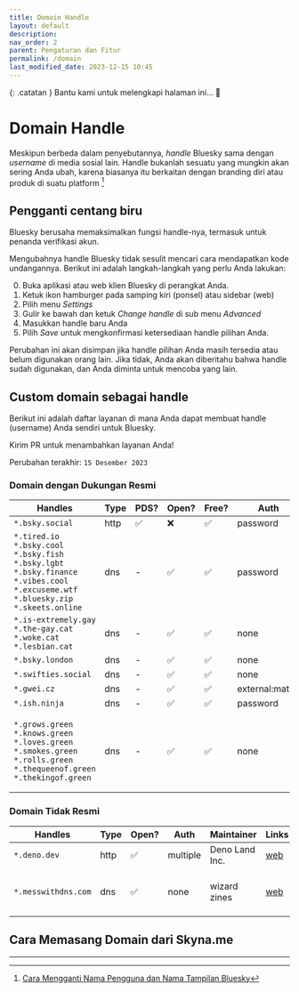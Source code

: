 ```yaml
---
title: Domain Handle
layout: default
description: 
nav_order: 2
parent: Pengaturan dan Fitur
permalink: /domain
last_modified_date: 2023-12-15 10:45
---
```


{: .catatan }
Bantu kami untuk melengkapi halaman ini... 🥺

# Domain Handle

Meskipun berbeda dalam penyebutannya, *handle* Bluesky sama dengan *username* di media sosial lain. Handle bukanlah sesuatu yang mungkin akan sering Anda ubah, karena biasanya itu berkaitan dengan branding diri atau produk di suatu platform [^1]

## Pengganti centang biru

Bluesky berusaha memaksimalkan fungsi handle-nya, termasuk untuk penanda verifikasi akun. 

Mengubahnya handle Bluesky tidak sesulit mencari cara mendapatkan kode undangannya. Berikut ini adalah langkah-langkah yang perlu Anda lakukan:

0. Buka aplikasi atau web klien Bluesky di perangkat Anda.
0. Ketuk ikon hamburger pada samping kiri (ponsel) atau sidebar (web)
0. Pilih menu *Settings*
0. Gulir ke bawah dan ketuk *Change handle* di sub menu *Advanced* 
0. Masukkan handle baru Anda
0. Pilih *Save* untuk mengkonfirmasi ketersediaan handle pilihan Anda.

Perubahan ini akan disimpan jika handle pilihan Anda masih tersedia atau belum digunakan orang lain. Jika tidak, Anda akan diberitahu bahwa handle sudah digunakan, dan Anda diminta untuk mencoba yang lain.

## Custom domain sebagai handle

Berikut ini adalah daftar layanan di mana Anda dapat membuat handle (username) Anda sendiri untuk Bluesky.

Kirim PR untuk menambahkan layanan Anda!

Perubahan terakhir: `15 Desember 2023`

### Domain dengan Dukungan Resmi

| Handles   | Type  | PDS?  | Open? | Free? | Auth  | Maintainer    | Links |
|---        |---    |---    |---    |---    |---    |---            |---    |
| `*.bsky.social` | http | ✅ | ❌ | ✅ | password | [Bluesky PBLLC](https://bsky.app/profile/did:plc:z72i7hdynmk6r22z27h6tvur) | [web](https://blueskyweb.xyz/), [git](https://github.com/bluesky-social) |
| `*.tired.io`<br>`*.bsky.cool`<br>`*.bsky.fish`<br>`*.bsky.lgbt`<br>`*.bsky.finance`<br>`*.vibes.cool`<br>`*.excuseme.wtf`<br>`*.bluesky.zip`<br>`*.skeets.online` | dns | - | ✅ | ✅ | password | [@darn.fish](https://bsky.app/profile/did:plc:7qw3ldjppmwmtjoak3egctdb) | [web](https://skyna.me/), [git](https://github.com/darnfish/skyname) |
| `*.is-extremely.gay`<br>`*.the-gay.cat`<br>`*.woke.cat`<br>`*.lesbian.cat` | dns | - | ✅ | ✅ | none | [@domi.zip](https://bsky.app/profile/did:plc:7bwr7mioqql34n2mrqwqypbz) | [web](https://handles.domi.zip/), [git](https://github.com/SlickDomique/open-handles) |
| `*.bsky.london` | dns | - | ✅ | ✅ | none | [@pfrazees.monster](https://bsky.app/profile/did:plc:p2cp5gopk7mgjegy6wadk3ep) | [web](https://bsky.london/) |
| `*.swifties.social` | dns | - | ✅ | ✅ | none | [@pfrazees.monster](https://bsky.app/profile/did:plc:p2cp5gopk7mgjegy6wadk3ep) | [web](https://bsky.london/) |
| `*.gwei.cz` | dns | - | ✅ | ✅ | external:matrix | [@gwei.cz](https://bsky.app/profile/did:plc:2bs6eyzyjkqb5gmqbfurccx2) | [web](https://app.element.io/#/room/bluesky:gwei.cz), [git](https://github.com/gweicz/atproto-handle-matrix-bot) |
| `*.ish.ninja` | dns | - | ✅ | ✅ | password | [@ishaanbedi.in](https://bsky.app/profile/did:plc:d5d2pdxfn2feddaqrxg337ta) | [web](https://www.ish.ninja/), [git](https://github.com/ishaanbedi/ish.ninja) |
| `*.grows.green`<br>`*.knows.green`<br>`*.loves.green`<br>`*.smokes.green`<br>`*.rolls.green`<br>`*.thequeenof.green`<br>`*.thekingof.green` | dns | - | ✅ | ✅ | none | [@Adirondack.Green](https://bsky.app/profile/did:plc:r2jsoijmenfb67klwdc3hyav) | [grows.green](https://grows.green)<br>[knows.green](https://knows.green)<br>[loves.green](https://loves.green)<br>[smokes.green](https://smokes.green)<br>[rolls.green](https://rolls.green)<br>[thequeenof.green](https://thequeenof.green)<br>[thekingof.green](https://thekingof.green) |

### Domain Tidak Resmi

| Handles   | Type  | Open? | Auth  | Maintainer    | Links | Note  |
|---        |---    |---    |---    |---            |---    |---    |
| `*.deno.dev` | http | ✅ | multiple | Deno Land Inc. | [web](https://deno.com/deploy) |  |
| `*.messwithdns.com` | dns | ✅ | none | wizard zines | [web](http://messwithdns.com/) | only temporary, suitable for testing |

## Cara Memasang Domain dari Skyna.me

---

[^1]: [Cara Mengganti Nama Pengguna dan Nama Tampilan Bluesky](https://voi.id/teknologi/316925/cara-mengganti-nama-pengguna-dan-nama-tampilan-bluesky)
